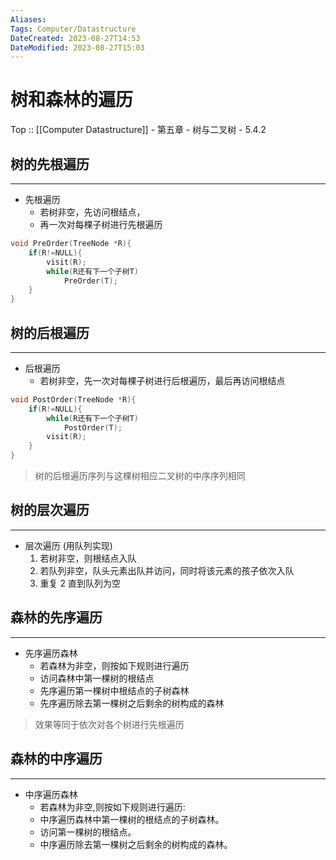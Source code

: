 ```yaml
---
Aliases: 
Tags: Computer/Datastructure 
DateCreated: 2023-08-27T14:53
DateModified: 2023-08-27T15:03
---
```

# 树和森林的遍历

Top :: [[Computer Datastructure]] - 第五章 - 树与二叉树 - 5.4.2

## 树的先根遍历
---
- 先根遍历
	- 若树非空，先访问根结点，
	- 再一次对每棵子树进行先根遍历

```cpp
void PreOrder(TreeNode *R){
	if(R!=NULL){
		visit(R);
		while(R还有下一个子树T)
			PreOrder(T);
	}
}
```

## 树的后根遍历
---
- 后根遍历
	- 若树非空，先一次对每棵子树进行后根遍历，最后再访问根结点

```cpp
void PostOrder(TreeNode *R){
	if(R!=NULL){
		while(R还有下一个子树T)
			PostOrder(T);
		visit(R);
	}
}
```

> 树的后根遍历序列与这棵树相应二叉树的中序序列相同

## 树的层次遍历
---
- 层次遍历 (用队列实现)
	1. 若树非空，则根结点入队
	2. 若队列非空，队头元素出队并访问，同时将该元素的孩子依次入队
	3. 重复 2 直到队列为空

## 森林的先序遍历
---
- 先序遍历森林
	- 若森林为非空，则按如下规则进行遍历
	- 访问森林中第一棵树的根结点
	- 先序遍历第一棵树中根结点的子树森林
	- 先序遍历除去第一棵树之后剩余的树构成的森林

 > 效果等同于依次对各个树进行先根遍历

## 森林的中序遍历
---
- 中序遍历森林
	- 若森林为非空,则按如下规则进行遍历: 
	- 中序遍历森林中第一棵树的根结点的子树森林。 
	- 访问第一棵树的根结点。 
	- 中序遍历除去第一棵树之后剩余的树构成的森林。